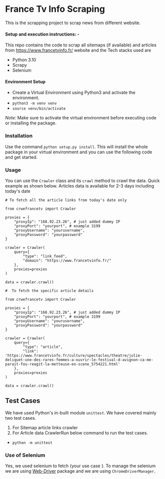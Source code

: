 # France Tv Info Scraping
This is the scrapping project to scrap news from different website.


#### Setup and execution instructions: - 

This repo contains the code to scrap all sitemaps (if available) and articles from https://www.francetvinfo.fr/ website and the Tech stacks used are
- Python 3.10
- Scrapy
- Selenium


#### Environment Setup

- Create a Virtual Environment using Python3 and activate the environment.
- `python3 -m venv venv`
- `source venv/bin/activate`

*Note:* Make sure to activate the virtual environment before executing code or installing the package.

### Installation

Use the command `python setup.py install`. This will install the whole package in your virtual environment and you can use the following code and get started.
### Usage

You can use the `Crawler` class and its `crawl` method to crawl the data.
Quick example as shown below.
Articles data is available for 2-3 days including today's date
```
# To fetch all the article links from today's date only

from crwefrancetv import Crawler

proxies = {
    "proxyIp": "168.92.23.26", # just added dummy IP
    "proxyPort": "yourport", # example 3199
    "proxyUsername": "yourusername",
    "proxyPassword": "yourpassword"
}

crawler = Crawler(
    query={
        "type": "link_feed",
        "domain": "https://www.francetvinfo.fr/"
    },
    proxies=proxies
)

data = crawler.crawl()
```

```
#  To fetch the specific article details

from crwefrancetv import Crawler

proxies = {
    "proxyIp": "168.92.23.26", # just added dummy IP
    "proxyPort": "yourport", # example 3199
    "proxyUsername": "yourusername",
    "proxyPassword": "yourpassword"
}

crawler = Crawler(
    query={
        "type": "article",
        "link": 'https://www.francetvinfo.fr/culture/spectacles/theatre/julie-deliquet-une-des-rares-femmes-a-ouvrir-le-festival-d-avignon-ca-me-parait-fou-reagit-la-metteuse-en-scene_5754221.html'
    },
    proxies=proxies
)

data = crawler.crawl()
```

## Test Cases
We have used Python's in-built module `unittest`.
We have covered mainly two test cases.
1. For Sitemap article links crawler
2. For Article data CrawlerRun below command to run the test cases.
- `python -m unittest`

### Use of Selenium

Yes, we used selenium to fetch {your use case }. To manage the selenium we are using [Web-Driver](https://pypi.org/project/webdriver-manager/) package and we are using `ChromeDriverManager`.